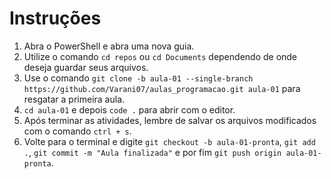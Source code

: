 # Instruções

1. Abra o PowerShell e abra uma nova guia.
2. Utilize o comando `cd repos` ou `cd Documents` dependendo de onde deseja guardar seus arquivos.
3. Use o comando `git clone -b aula-01 --single-branch https://github.com/Varani07/aulas_programacao.git aula-01` para resgatar a primeira aula.
4. `cd aula-01` e depois `code .` para abrir com o editor.
5. Após terminar as atividades, lembre de salvar os arquivos modificados com o comando `ctrl + s`.
6. Volte para o terminal e digite `git checkout -b aula-01-pronta`, `git add .`, `git commit -m "Aula finalizada"` e por fim `git push origin aula-01-pronta`.